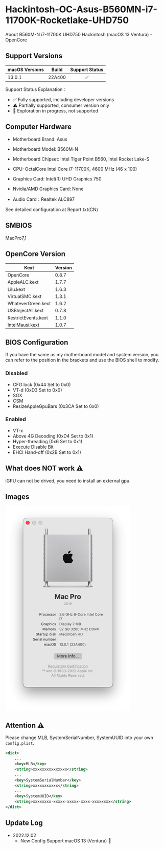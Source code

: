 # Hackintosh-OC-Asus-B560MN-i7-11700K-Rocketlake-UHD750
About B560M-N i7-11700K UHD750 Hackintosh (macOS 13 Ventura) - OpenCore

## Support Versions

| macOS Versions | Build    | Support Status |
|----------------|----------|:--------------:|
| 13.0.1    	 | 22A400   |       ✅       |

Support Status Explanation：
* ✅ Fully supported, including developer versions
* ⚠️ Partially supported, consumer version only
* 🚧 Exploration in progress, not supported

## Computer Hardware

* Motherboard Brand: Asus
* Motherboard Model: B560M-N
* Motherboard Chipset: Intel Tiger Point B560, Intel Rocket Lake-S

* CPU: OctalCore Intel Core i7-11700K, 4600 MHz (46 x 100)
* Graphics Card: Intel(R) UHD Graphics 750
* Nvidia/AMD Graphics Card: None
* Audio Card：Realtek ALC897

See detailed configuration at Report.txt(CN)

## SMBIOS

MacPro7,1

## OpenCore Version

| Kext                       | Version              |
|----------------------------|----------------------|
| OpenCore                   | 0.8.7		        |
| AppleALC.kext              | 1.7.7                |
| Lilu.kext                  | 1.6.3      			|
| VirtualSMC.kext            | 1.3.1                |
| WhateverGreen.kext         | 1.6.2       			|
| USBInjectAll.kext          | 0.7.8                |
| RestrictEvents.kext 		 | 1.1.0				|
| IntelMausi.kext        	 | 1.0.7                |

## BIOS Configuration

If you have the same as my motherboard model and system version, you can refer to the position in the brackets and use the BIOS shell to modify.

### Disabled

* CFG lock (0x44 Set to 0x0)
* VT-d (0xD3 Set to 0x0)
* SGX 
* CSM
* ResizeAppleGpuBars (0x3CA Set to 0x0)

### Enabled

* VT-x
* Above 4G Decoding (0xD4 Set to 0x1)
* Hyper-threading (0x6 Set to 0x1)
* Execute Disable Bit
* EHCI Hand-off (0x2B Set to 0x1)

## What does NOT work  ⚠️
iGPU can not be drived, you need to install an external gpu.

## Images

![info](https://raw.githubusercontent.com/zmlu/Hackintosh-OC-Asus-B560MN-i7-11700K-Rocketlake-UHD750/main/images/Screenshot-2022-12-02_10-24-35.jpg "info")

## Attention ⚠️

Please change MLB, SystemSerialNumber, SystemUUID into your own `config.plist`.

```xml
<dict>
    ...
    <key>MLB</key>
    <string>xxxxxxxxxxxxxxx</string>
    ...
    <key>SystemSerialNumber</key>
    <string>xxxxxxxxxxx</string>
    ...
    <key>SystemUUID</key>
    <string>xxxxxxxx-xxxxx-xxxxx-xxxx-xxxxxxxx</string>
</dict>
```

## Update Log

* 2022.12.02
    * New Config Support macOS 13 (Ventura) 🎉